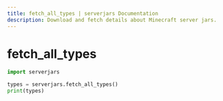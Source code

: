 ```yaml
---
title: fetch_all_types | serverjars Documentation
description: Download and fetch details about Minecraft server jars.
---
```


# fetch_all_types

```py
import serverjars

types = serverjars.fetch_all_types()
print(types)
```
